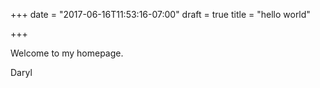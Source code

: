 +++
date = "2017-06-16T11:53:16-07:00"
draft = true
title = "hello world"

+++

Welcome to my homepage.

Daryl